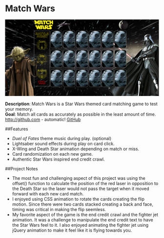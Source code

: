 # Match Wars

![Match Wars Image](/img/memorymatch.png)

**Description**: Match Wars is a Star Wars themed card matching game to test your memory. <br>
**Goal**: Match all cards as accurately as possible in the least amount of time.
http://github.com - automatic!
[GitHub](http://github.com)

##Features
* *Duel of Fates* theme music during play. (optional)
* Lightsaber sound effects during play on card click. 
* X-Wing and Death Star animation depending on match or miss.
* Card randomization on each new game.
* Authentic Star Wars inspired end credit crawl.

##Project Notes
  * The most fun and challenging aspect of this project was using the offset() function 
    to calculate the position of the red laser in opposition to the Death Star so the
    laser would not pass the target when it moved forward with each new card match.
  * I enjoyed using CSS animation to rotate the cards creating the flip motion. Since there
    were two cards stacked creating a back and face, timing was critical in making the flip seemless.
  * My favorite aspect of the game is the end credit crawl and the fighter jet animation. It was 
    a challenge to manipulate the end credit text to have the Star Wars feel to it. I also 
    enjoyed animating the fighter jet using jQuery animation to make it feel like it is flying towards you.
